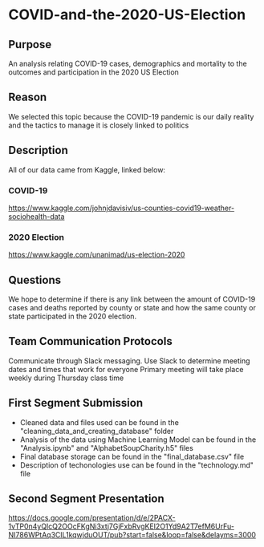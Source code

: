 # COVID-and-the-2020-US-Election

## Purpose
An analysis relating COVID-19 cases, demographics and mortality to the outcomes and participation in the 2020 US Election

## Reason
We selected this topic because the COVID-19 pandemic is our daily reality and the tactics to manage it is closely linked to politics

## Description
All of our data came from Kaggle, linked below:

### COVID-19
https://www.kaggle.com/johnjdavisiv/us-counties-covid19-weather-sociohealth-data

### 2020 Election
https://www.kaggle.com/unanimad/us-election-2020

## Questions
We hope to determine if there is any link between the amount of COVID-19 cases and deaths reported by county or state and how the same county or state participated in the 2020 election.

## Team Communication Protocols
Communicate through Slack messaging. 
Use Slack to determine meeting dates and times that work for everyone
Primary meeting will take place weekly during Thursday class time

## First Segment Submission
- Cleaned data and files used can be found in the "cleaning_data_and_creating_database" folder
- Analysis of the data using Machine Learning Model can be found in the "Analysis.ipynb" and "AlphabetSoupCharity.h5" files
- Final database storage can be found in the "final_database.csv" file
- Description of techonologies use can be found in the "technology.md" file

## Second Segment Presentation

https://docs.google.com/presentation/d/e/2PACX-1vTP0n4yQIcQ2OOcFKgNi3xtj7GjFxbRvgKEI2O1Yd9A2T7efM6UrFu-NI786WPtAq3ClL1kqwjduOUT/pub?start=false&loop=false&delayms=3000
